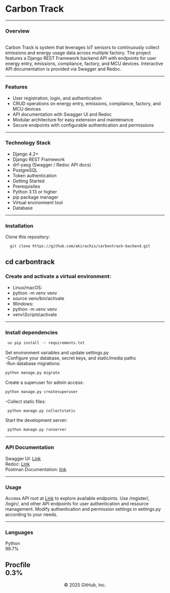<h1>
 Carbon Track
</h1>

---
<h3>
 Overview
</h3>
<br>
Carbon Track is system that leverages IoT sensors to continuously collect emissions and energy usage data across multiple factory. The project features a Django REST Framework backend API with endpoints for user energy entry, emissions, compliance, factory, and MCU devices. Interactive API documentation is provided via Swagger and Redoc.

---
<h3>
 Features 
</h3>

*   User registration, login, and authentication <br>
*   CRUD operations on energy entry, emissions, compliance, factory, and MCU devices <br>
*   API documentation with Swagger UI and Redoc <br>
*   Modular architecture for easy extension and maintenance <br>
*   Secure endpoints with configurable authentication and permissions <br>
---
<h3>
 Technology Stack 
</h3>

*  Django 4.2+ <br>
*  Django REST Framework <br>
*  drf-yasg (Swagger / Redoc API docs) <br>
*  PostgreSQL <br>
*  Token authentication <br>
*  Getting Started <br>
*  Prerequisites <br>
*  Python 3.13 or higher <br>
*  pip package manager <br>
*  Virtual environment tool <br>
*  Database <br>
---
<h3>
 Installation<br>
</h3>
Clone this repository: <br>

```sh
  git clone https://github.com/akirachix/carbontrack-backend.git 
```
cd carbontrack <br>
---
<h3>
  Create and activate a virtual environment: <br>
</h3>

*  Linux/macOS: <br>
*  python -m venv venv <br>
*  source venv/bin/activate <br>
*  Windows: <br>
*  python -m venv venv <br>
*  venv\Scripts\activate <br>

---
<h3>
  Install dependencies <br>
</h3>

```sh
 uv pip install -r requirements.txt 
 ```
 Set environment variables and update settings.py <br>
-Configure your database, secret keys, and static/media paths <br>
-Run database migrations: <br>

```sh
python manage.py migrate 
```
 Create a superuser for admin access: <br>
 ```sh
 python manage.py createsuperuser
 ```
-Collect static files: <br>
```sh
 python manage.py collectstatic 
 ```
 Start the development server: <br>
 ```sh
  python manage.py runserver 
```

---
<h3>
  API Documentation<br>
</h3>

Swagger UI: [Link](https://carbon-track-680e7cff8d27.herokuapp.com/api/schema/swagger-ui/) <br>
Redoc: [Link](https://carbon-track-680e7cff8d27.herokuapp.com/api/schema/redoc/) <br>
Postman Documentation: [link](https://documenter.getpostman.com/view/45609889/2sB3HooJrj)

---
<h3>
  Usage <br>
</h3>

Access API root at [Link](https://carbon-track-680e7cff8d27.herokuapp.com/api/) to explore available endpoints.
Use /register/, /login/, and other API endpoints for user authentication and resource management.
Modify authentication and permission settings in settings.py according to your needs.

---


<h3>
 Languages <br>
</h3>
Python <br>
99.7% <br>

Procfile <br>
0.3% <br>
---

<p align="center">
 © 2025 GitHub, Inc.
</p>
